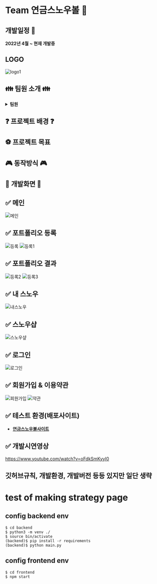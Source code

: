 # Team 연금스노우볼 :pushpin:
## 개발일정 :triangular_flag_on_post:
<b>2022년 4월 ~ 현재 개발중</b>
## LOGO 
![logo1](https://user-images.githubusercontent.com/42410000/194292630-4435e322-22ec-4a1a-95b5-035bec96097a.png)

## :family: 팀원 소개 :family:
<details markdown="1">
<summary><strong>팀원</strong></summary>

* 팀장 문환룡(깃허브이름) [Github](깃허브주소) <br>
    * 적고싶은대로 적어주세용
* 팀원 권성민(kwonja) [Github](https://github.com/kwonja) <br>
    * Frontend Developer
    * ![React](https://img.shields.io/badge/react-%2320232a.svg?style=for-the-badge&logo=react&logoColor=%2361DAFB) ![Figma](https://img.shields.io/badge/figma-%23F24E1E.svg?style=for-the-badge&logo=figma&logoColor=white) ![SASS](https://img.shields.io/badge/SASS-hotpink.svg?style=for-the-badge&logo=SASS&logoColor=white) ![CSS3](https://img.shields.io/badge/css3-%231572B6.svg?style=for-the-badge&logo=css3&logoColor=white)
* 팀원 박태현(깃허브이름) [Github](https://github.com/Evergyu) <br> 
    * 적고싶은대로 적어주세용
* 팀원 김상수(깃허브이름) [Github](https://github.com/maatanyy) <br>
    * 적고싶은대로 적어주세용
    * 적고싶은대로 적어주세용
    * 적고싶은대로 적어주세용
</details>

##  :question: 프로젝트 배경 :question:

## ⚽ 프로젝트 목표

##  🎮 동작방식 🎮

## 🎲 개발화면 🎲
## ✅ 메인
![메인](https://user-images.githubusercontent.com/42410000/194357324-1976d535-ef3e-4859-b4ae-b28019c21592.png)

## ✅ 포트폴리오 등록
![등록](https://user-images.githubusercontent.com/42410000/194358234-0bf2226e-6477-4605-b675-f780802e78f5.png)
![등록1](https://user-images.githubusercontent.com/42410000/194358252-081540c7-b926-447c-87c6-5754368d254d.png)
## ✅ 포트폴리오 결과
![등록2](https://user-images.githubusercontent.com/42410000/194358455-aa6fb52a-81a9-4c82-94ff-f7f5acf6576d.png)
![등록3](https://user-images.githubusercontent.com/42410000/194358466-e0751b89-70f3-424e-9965-1e6586cee955.png)

## ✅ 내 스노우
![내스노우](https://user-images.githubusercontent.com/42410000/194358791-4774cbce-9b9c-4cb8-953f-15180f9725cd.png)

## ✅ 스노우샵
![스노우샾](https://user-images.githubusercontent.com/42410000/194356968-9af8554f-284a-4ed6-9011-886febc99744.png)

## ✅ 로그인
![로그인](https://user-images.githubusercontent.com/42410000/194356929-228c1ae8-52da-435b-95fc-927ada2f2d32.png)

## ✅ 회원가입 & 이용약관
![회원가입](https://user-images.githubusercontent.com/42410000/194359201-a44dffac-3113-4af0-ba3f-11129e7882e6.png)
![약관](https://user-images.githubusercontent.com/42410000/194359228-75d93266-eee7-474f-8e54-af5ae695cbe0.png)

## ✅ 테스트 환경(배포사이트)
   * **[연금스노우볼사이트](https://kwonja.github.io/)**

## ✅ 개발시연영상
https://www.youtube.com/watch?v=oFdkSmKyyI0

## 깃허브규칙, 개발환경, 개발버전 등등 있지만 일단 생략
# test of making strategy page

## config backend env

```
$ cd backend
$ python3 -m venv ./
$ source bin/activate
(backend)$ pip install -r requirements
(backend)$ python main.py
```

## config frontend env
```
$ cd frontend
$ npm start
```
